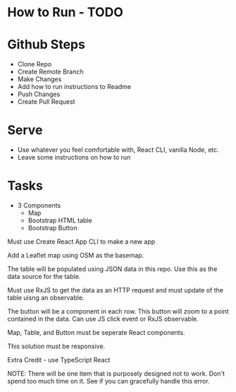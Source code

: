 # How to Run - TODO

# Github Steps
* Clone Repo
* Create Remote Branch
* Make Changes
* Add how to run instructions to Readme
* Push Changes
* Create Pull Request

# Serve
* Use whatever you feel comfortable with, React CLI, vanilla Node, etc.
* Leave some instructions on how to run
 
 
# Tasks
* 3 Components
  * Map
  * Bootstrap HTML table
  * Bootstrap Button

Must use Create React App CLI to make a new app

Add a Leaflet map using OSM as the basemap.

The table will be populated using JSON data in this repo. Use this as the data source for the table.

Must use RxJS to get the data as an HTTP request and must update of the table uisng an observable.

The button will be a component in each row. This button will zoom to a point contained in the data. Can use JS click event or RxJS observable.

Map, Table, and Button must be seperate React components.

This solution must be responsive.

Extra Credit - use TypeScript React

NOTE: There will be one item that is purposely designed not to work. Don't spend too much time on it. See if you can gracefully handle this error.
